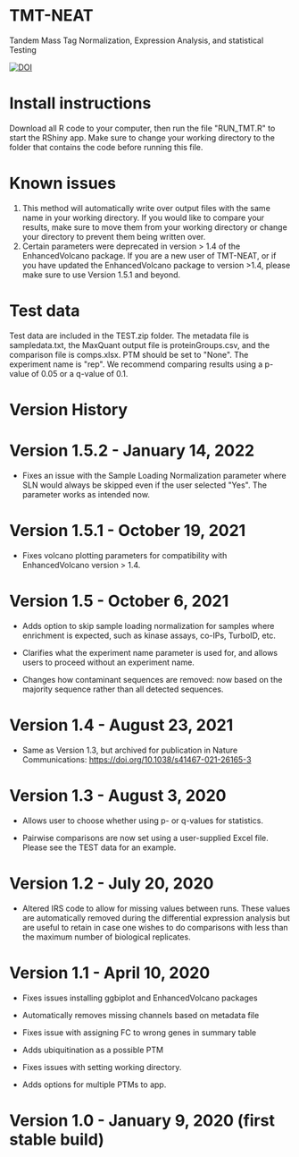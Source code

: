 # TMT-NEAT
Tandem Mass Tag Normalization, Expression Analysis, and statistical Testing

[![DOI](https://zenodo.org/badge/232925706.svg)](https://zenodo.org/badge/latestdoi/232925706)

# Install instructions
Download all R code to your computer, then run the file "RUN_TMT.R" to start the RShiny app. Make sure to change your working directory to the folder that contains the code before running this file.

# Known issues
1) This method will automatically write over output files with the same name in your working directory. If you would like to compare your results, make sure to move them from your working directory or change your directory to prevent them being written over.
2) Certain parameters were deprecated in version > 1.4 of the EnhancedVolcano package. If you are a new user of TMT-NEAT, or if you have updated the EnhancedVolcano package to version >1.4, please make sure to use Version 1.5.1 and beyond.

# Test data
Test data are included in the TEST.zip folder. The metadata file is sampledata.txt, the MaxQuant output file is proteinGroups.csv, and the comparison file is comps.xlsx. PTM should be set to "None". The experiment name is "rep". We recommend comparing results using a p-value of 0.05 or a q-value of 0.1.

# Version History

# Version 1.5.2 - January 14, 2022
- Fixes an issue with the Sample Loading Normalization parameter where SLN would always be skipped even if the user selected "Yes". The parameter works as intended now.

# Version 1.5.1 - October 19, 2021
- Fixes volcano plotting parameters for compatibility with EnhancedVolcano version > 1.4.

# Version 1.5 - October 6, 2021
- Adds option to skip sample loading normalization for samples where enrichment is expected, such as kinase assays, co-IPs, TurboID, etc.

- Clarifies what the experiment name parameter is used for, and allows users to proceed without an experiment name.

- Changes how contaminant sequences are removed: now based on the majority sequence rather than all detected sequences.

# Version 1.4 - August 23, 2021

- Same as Version 1.3, but archived for publication in Nature Communications: https://doi.org/10.1038/s41467-021-26165-3

# Version 1.3 - August 3, 2020

- Allows user to choose whether using p- or q-values for statistics.

- Pairwise comparisons are now set using a user-supplied Excel file. Please see the TEST data for an example.

# Version 1.2 - July 20, 2020

- Altered IRS code to allow for missing values between runs. These values are automatically removed during the differential expression analysis but are useful to retain in case one wishes to do comparisons with less than the maximum number of biological replicates.

# Version 1.1 - April 10, 2020 

- Fixes issues installing ggbiplot and EnhancedVolcano packages

- Automatically removes missing channels based on metadata file

- Fixes issue with assigning FC to wrong genes in summary table

- Adds ubiquitination as a possible PTM

- Fixes issues with setting working directory.

- Adds options for multiple PTMs to app.


# Version 1.0 - January 9, 2020 (first stable build)
